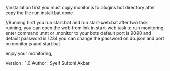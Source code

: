 //installation
first you must copy monitor.js to plugins bot directory
after copy the file run install.bat
done

//Running
first you run start.bat and run start-web.bat
after two task running, you can open the web from link in start-web task
to run monitoring, enter command .mnt or .monitor to your bots
default port is 9090 and default password is 1234 you can change the password on db.json and port on monitor.js and start.bat

enjoy your monitoring,

Version : 1.0
Author : Syeif Sultoni Akbar
